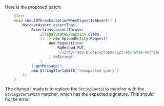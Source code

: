Here is the proposed patch:
```java
    @Test
    void shouldThrowExceptionWhenDigestIsAbsent() {
        MatcherAssert.assertThat(
            Assertions.assertThrows(
                IllegalStateException.class,
                () -> new UploadEntity.Request(
                    new RequestLine(
                        RqMethod.PUT,
                        "/v2/my-repo/blobs/uploads/123-abc?what=nothing"
                    ).toString()
                )
            ).getMessage(),
            new StringStartsWith("Unexpected query")
        );
    }
```
The change I made is to replace the `StringContains` matcher with the `StringStartsWith` matcher, which has the expected signature. This should fix the error.